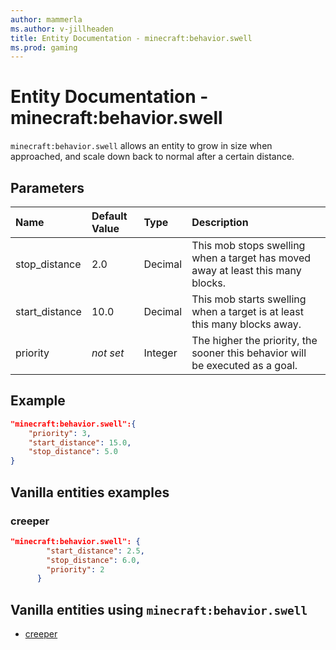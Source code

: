 ```yaml
---
author: mammerla
ms.author: v-jillheaden
title: Entity Documentation - minecraft:behavior.swell
ms.prod: gaming
---
```


# Entity Documentation - minecraft:behavior.swell

`minecraft:behavior.swell` allows an entity to grow in size when approached, and scale down back to normal after a certain distance.

## Parameters

|Name |Default Value  |Type  |Description  |
|:----------|:----------|:----------|:----------|
|stop_distance| 2.0| Decimal| This mob stops swelling when a target has moved away at least this many blocks. |
| start_distance| 10.0|Decimal| This mob starts swelling when a target is at least this many blocks away. |
|priority|*not set*|Integer|The higher the priority, the sooner this behavior will be executed as a goal.|

## Example

```json
"minecraft:behavior.swell":{
    "priority": 3,
    "start_distance": 15.0,
    "stop_distance": 5.0
}
```

## Vanilla entities examples

### creeper

```json
"minecraft:behavior.swell": {
        "start_distance": 2.5,
        "stop_distance": 6.0,
        "priority": 2
      }
```

## Vanilla entities using `minecraft:behavior.swell`

- [creeper](../../../../Source/VanillaBehaviorPack_Snippets/entities/creeper.md)
